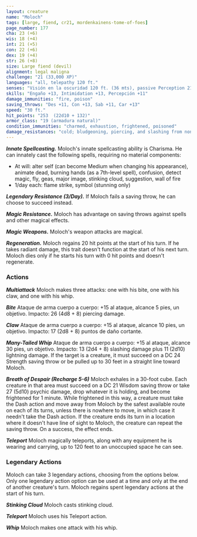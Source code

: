 ```yaml
---
layout: creature
name: "Moloch"
tags: [large, fiend, cr21, mordenkainens-tome-of-foes]
page_number: 177
cha: 23 (+6)
wis: 18 (+4)
int: 21 (+5)
con: 22 (+6)
dex: 19 (+4)
str: 26 (+8)
size: Large fiend (devil)
alignment: legal maligna
challenge: "21 (33,000 XP)"
languages: "all, telepathy 120 ft."
senses: "Visión en la oscuridad 120 ft. (36 mts), passive Perception 21"
skills: "Engaño +13, Intimidation +13, Percepción +11"
damage_immunities: "fire, poison"
saving_throws: "Des +11, Con +13, Sab +11, Car +13"
speed: "30 ft."
hit_points: "253  (22d10 + 132)"
armor_class: "19 (armadura natural)"
condition_immunities: "charmed, exhaustion, frightened, poisoned"
damage_resistances: "cold; bludgeoning, piercing, and slashing from nonmagical attacks that aren't silvered"
---
```


***Innate Spellcasting.*** Moloch's innate spellcasting ability is Charisma. He can innately cast the following spells, requiring no material components:
* At will: alter self (can become Medium when changing his appearance), animate dead, burning hands (as a 7th-level spell), confusion, detect magic, fly, geas, major image, stinking cloud, suggestion, wall of fire
* 1/day each: flame strike, symbol (stunning only)

***Legendary Resistance (3/Day).*** If Moloch fails a saving throw, he can choose to succeed instead.

***Magic Resistance.*** Moloch has advantage on saving throws against spells and other magical effects.

***Magic Weapons.*** Moloch's weapon attacks are magical.

***Regeneration.*** Moloch regains 20 hit points at the start of his turn. If he takes radiant damage, this trait doesn't function at the start of his next turn. Moloch dies only if he starts his turn with 0 hit points and doesn't regenerate.

### Actions

***Multiattack*** Moloch makes three attacks: one with his bite, one with his claw, and one with his whip.

***Bite*** Ataque de arma cuerpo a cuerpo: +15 al ataque, alcance 5 pies, un objetivo. Impacto: 26 (4d8 + 8) piercing damage.

***Claw*** Ataque de arma cuerpo a cuerpo: +15 al ataque, alcance 10 pies, un objetivo. Impacto: 17 (2d8 + 8) puntos de daño cortante.

***Many-Tailed Whip*** Ataque de arma cuerpo a cuerpo: +15 al ataque, alcance 30 pies, un objetivo. Impacto: 13 (2d4 + 8) slashing damage plus 11 (2d10) lightning damage. If the target is a creature, it must succeed on a DC 24 Strength saving throw or be pulled up to 30 feet in a straight line toward Moloch.

***Breath of Despair (Recharge 5-6)*** Moloch exhales in a 30-foot cube. Each creature in that area must succeed on a DC 21 Wisdom saving throw or take 27 (5d10) psychic damage, drop whatever it is holding, and become frightened for 1 minute. While frightened in this way, a creature must take the Dash action and move away from Moloch by the safest available route on each of its turns, unless there is nowhere to move, in which case it needn't take the Dash action. If the creature ends its turn in a location where it doesn't have line of sight to Moloch, the creature can repeat the saving throw. On a success, the effect ends.

***Teleport*** Moloch magically teleports, along with any equipment he is wearing and carrying, up to 120 feet to an unoccupied space he can see.

### Legendary Actions

Moloch can take 3 legendary actions, choosing from the options below. Only one legendary action option can be used at a time and only at the end of another creature's turn. Moloch regains spent legendary actions at the start of his turn.

***Stinking Cloud*** Moloch casts stinking cloud.

***Teleport*** Moloch uses his Teleport action.

***Whip*** Moloch makes one attack with his whip.